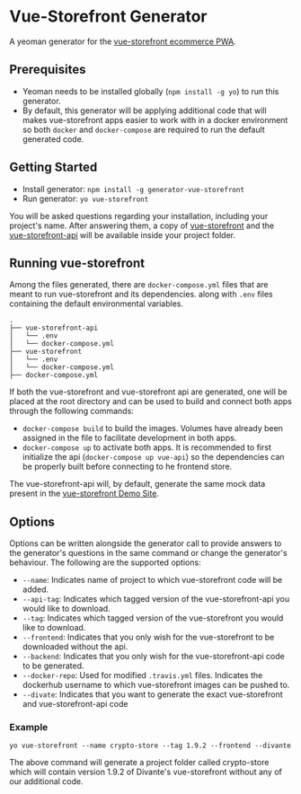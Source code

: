 # Vue-Storefront Generator
A yeoman generator for the [vue-storefront ecommerce PWA](https://github.com/DivanteLtd/vue-storefront).

## Prerequisites
- Yeoman needs to be installed globally (`npm install -g yo`) to run this generator.
- By default, this generator will be applying additional code that will makes vue-storefront apps easier to work with in a docker environment so both `docker` and `docker-compose` are required to run the default generated code.

## Getting Started
- Install generator: `npm install -g generator-vue-storefront`
- Run generator: `yo vue-storefront`

You will be asked questions regarding your installation, including your project's name. After answering them, a copy of   [vue-storefront](https://github.com/DivanteLtd/vue-storefront) and the [vue-storefront-api](https://github.com/DivanteLtd/vue-storefront-api) will be available inside your project folder.

## Running vue-storefront
Among the files generated, there are `docker-compose.yml` files that are meant to run vue-storefront and its dependencies. along with `.env` files containing the default environmental variables.

```
.
├── vue-storefront-api
│   └── .env
│   └── docker-compose.yml
├── vue-storefront
│   └── .env
│   └── docker-compose.yml
├── docker-compose.yml

```

If both the vue-storefront and vue-storefront api are generated, one will be placed at the root directory and can be used to build and connect both apps through the following commands:

- `docker-compose build` to build the images. Volumes have already been assigned in the file to facilitate development in both apps.
- `docker-compose up` to activate both apps. It is recommended to first initialize the api (`docker-compose up vue-api`) so the dependencies can be properly built before connecting to he frontend store.

The vue-storefront-api will, by default, generate the same mock data present in the [vue-storefront Demo Site](https://demo.vuestorefront.io/).

## Options
Options can be written alongside the generator call to provide answers to the generator's questions in the same command or change the generator's behaviour. The following are the supported options:

- `--name`: Indicates name of project to which vue-storefront code will be added.
- `--api-tag`: Indicates which tagged version of the vue-storefront-api you would like to download.
- `--tag`: Indicates which tagged version of the vue-storefront you would like to download.
- `--frontend`: Indicates that you only wish for the vue-storefront to be downloaded without the api.
-  `--backend`: Indicates that you only wish for the vue-storefront-api code to be generated.
- `--docker-repo`: Used for modified `.travis.yml` files. Indicates the dockerhub username to which vue-storefront images can be pushed to.
- `--divate`: Indicates that you want to generate the exact vue-storefront and vue-storefront-api code

### Example

```
yo vue-storefront --name crypto-store --tag 1.9.2 --frontend --divante 
```

The above command will generate a project folder called crypto-store which will contain version 1.9.2 of Divante's vue-storefront without any of our additional code.
